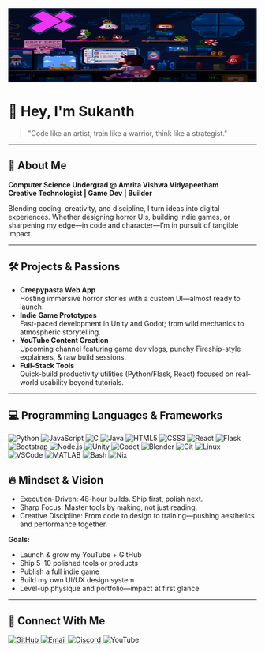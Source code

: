 <img src="mario.gif" alt="Mario typing animation" width="100%" height="150"/>

# 👋 Hey, I'm Sukanth

> "Code like an artist, train like a warrior, think like a strategist."

---

## 🚀 About Me

**Computer Science Undergrad @ Amrita Vishwa Vidyapeetham**  
**Creative Technologist | Game Dev | Builder**

Blending coding, creativity, and discipline, I turn ideas into digital experiences. Whether designing horror UIs, building indie games, or sharpening my edge—in code and character—I’m in pursuit of tangible impact.

---

## 🛠️ Projects & Passions

- **Creepypasta Web App**  
  Hosting immersive horror stories with a custom UI—almost ready to launch.
- **Indie Game Prototypes**  
  Fast-paced development in Unity and Godot; from wild mechanics to atmospheric storytelling.
- **YouTube Content Creation**  
  Upcoming channel featuring game dev vlogs, punchy Fireship-style explainers, & raw build sessions.
- **Full-Stack Tools**  
  Quick-build productivity utilities (Python/Flask, React) focused on real-world usability beyond tutorials.

---

## 💻 Programming Languages & Frameworks

<p align="left">
  <img src="https://cdn.jsdelivr.net/gh/devicons/devicon/icons/python/python-original.svg" width="40" alt="Python"/>
  <img src="https://cdn.jsdelivr.net/gh/devicons/devicon/icons/javascript/javascript-original.svg" width="40" alt="JavaScript"/>
  <img src="https://cdn.jsdelivr.net/gh/devicons/devicon/icons/c/c-original.svg" width="40" alt="C"/>
  <img src="https://cdn.jsdelivr.net/gh/devicons/devicon/icons/java/java-original.svg" width="40" alt="Java"/>
  <img src="https://cdn.jsdelivr.net/gh/devicons/devicon/icons/html5/html5-original.svg" width="40" alt="HTML5"/>
  <img src="https://cdn.jsdelivr.net/gh/devicons/devicon/icons/css3/css3-original.svg" width="40" alt="CSS3"/>
  <img src="https://cdn.jsdelivr.net/gh/devicons/devicon/icons/react/react-original.svg" width="40" alt="React"/>
  <img src="https://cdn.jsdelivr.net/gh/devicons/devicon/icons/flask/flask-original.svg" width="40" alt="Flask"/>
  <img src="https://cdn.jsdelivr.net/gh/devicons/devicon/icons/bootstrap/bootstrap-original.svg" width="40" alt="Bootstrap"/>
  <img src="https://cdn.jsdelivr.net/gh/devicons/devicon/icons/nodejs/nodejs-original.svg" width="40" alt="Node.js"/>
  <img src="https://cdn.jsdelivr.net/gh/devicons/devicon/icons/unity/unity-original.svg" width="40" alt="Unity"/>
  <img src="https://cdn.jsdelivr.net/gh/devicons/devicon/icons/godot/godot-original.svg" width="40" alt="Godot"/>
  <img src="https://cdn.jsdelivr.net/gh/devicons/devicon/icons/blender/blender-original.svg" width="40" alt="Blender"/>
  <img src="https://cdn.jsdelivr.net/gh/devicons/devicon/icons/git/git-original.svg" width="40" alt="Git"/>
  <img src="https://cdn.jsdelivr.net/gh/devicons/devicon/icons/linux/linux-original.svg" width="40" alt="Linux"/>
  <img src="https://cdn.jsdelivr.net/gh/devicons/devicon/icons/vscode/vscode-original.svg" width="40" alt="VSCode"/>
  <img src="https://cdn.jsdelivr.net/gh/devicons/devicon/icons/matlab/matlab-original.svg" width="40" alt="MATLAB"/>
  <img src="https://cdn.jsdelivr.net/gh/devicons/devicon/icons/bash/bash-original.svg" width="40" alt="Bash"/>
  <img src="https://cdn.jsdelivr.net/gh/devicons/devicon/icons/nixos/nixos-original.svg" width="40" alt="Nix"/>
</p>



## 🔥 Mindset & Vision

- Execution-Driven: 48-hour builds. Ship first, polish next.
- Sharp Focus: Master tools by making, not just reading.
- Creative Discipline: From code to design to training—pushing aesthetics and performance together.

**Goals:**  
- Launch & grow my YouTube + GitHub  
- Ship 5–10 polished tools or products  
- Publish a full indie game  
- Build my own UI/UX design system  
- Level-up physique and portfolio—impact at first glance

---
## 👾 Connect With Me

<p align="left">
  <a href="https://github.com/Sukanth19" target="_blank">
    <img src="https://img.shields.io/badge/GitHub-181717?style=for-the-badge&logo=github&logoColor=white" alt="GitHub"/>
  </a>
  <a href="mailto:sukan3066@gmail.com" target="_blank">
    <img src="https://img.shields.io/badge/Email-D14836?style=for-the-badge&logo=gmail&logoColor=white" alt="Email"/>
  </a>
  <a href="https://discord.com/users/zynk__19" target="_blank">
    <img src="https://img.shields.io/badge/Discord-5865F2?style=for-the-badge&logo=discord&logoColor=white" alt="Discord"/>
  </a>
  <img src="https://img.shields.io/badge/YouTube-Coming_Soon-red?style=for-the-badge&logo=youtube&logoColor=white" alt="YouTube"/>
</p>

